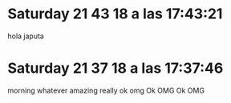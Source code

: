 
# Saturday 21  43 18 a las 17:43:21 
 hola japuta

# Saturday 21  37 18 a las 17:37:46 
 morning
whatever
amazing
really
ok
omg
Ok
OMG
Ok
OMG
